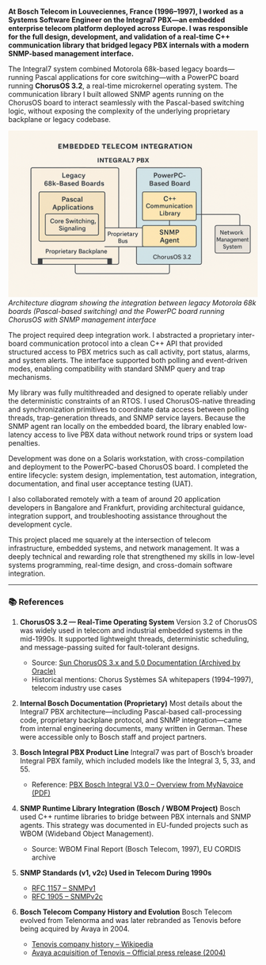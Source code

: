 **At Bosch Telecom in Louveciennes, France (1996–1997), I worked as a Systems Software Engineer on the Integral7 PBX—an embedded enterprise telecom platform deployed across Europe. I was responsible for the full design, development, and validation of a real-time C++ communication library that bridged legacy PBX internals with a modern SNMP-based management interface.**

The Integral7 system combined Motorola 68k-based legacy boards—running Pascal applications for core switching—with a PowerPC board running **ChorusOS 3.2**, a real-time microkernel operating system. The communication library I built allowed SNMP agents running on the ChorusOS board to interact seamlessly with the Pascal-based switching logic, without exposing the complexity of the underlying proprietary backplane or legacy codebase.

![Integral7 PBX Architecture](architecture.png)
*Architecture diagram showing the integration between legacy Motorola 68k boards (Pascal-based switching) and the PowerPC board running ChorusOS with SNMP management interface*

The project required deep integration work. I abstracted a proprietary inter-board communication protocol into a clean C++ API that provided structured access to PBX metrics such as call activity, port status, alarms, and system alerts. The interface supported both polling and event-driven modes, enabling compatibility with standard SNMP query and trap mechanisms.

My library was fully multithreaded and designed to operate reliably under the deterministic constraints of an RTOS. I used ChorusOS-native threading and synchronization primitives to coordinate data access between polling threads, trap-generation threads, and SNMP service layers. Because the SNMP agent ran locally on the embedded board, the library enabled low-latency access to live PBX data without network round trips or system load penalties.

Development was done on a Solaris workstation, with cross-compilation and deployment to the PowerPC-based ChorusOS board. I completed the entire lifecycle: system design, implementation, test automation, integration, documentation, and final user acceptance testing (UAT).

I also collaborated remotely with a team of around 20 application developers in Bangalore and Frankfurt, providing architectural guidance, integration support, and troubleshooting assistance throughout the development cycle.

This project placed me squarely at the intersection of telecom infrastructure, embedded systems, and network management. It was a deeply technical and rewarding role that strengthened my skills in low-level systems programming, real-time design, and cross-domain software integration.

---

### 📚 References

1. **ChorusOS 3.2 — Real-Time Operating System**
   Version 3.2 of ChorusOS was widely used in telecom and industrial embedded systems in the mid-1990s. It supported lightweight threads, deterministic scheduling, and message-passing suited for fault-tolerant designs.

   * Source: [Sun ChorusOS 3.x and 5.0 Documentation (Archived by Oracle)](https://docs.oracle.com/cd/E19085-01/chorus.5.0/)
   * Historical mentions: Chorus Systèmes SA whitepapers (1994–1997), telecom industry use cases

2. **Internal Bosch Documentation (Proprietary)**
   Most details about the Integral7 PBX architecture—including Pascal-based call-processing code, proprietary backplane protocol, and SNMP integration—came from internal engineering documents, many written in German. These were accessible only to Bosch staff and project partners.

3. **Bosch Integral PBX Product Line**
   Integral7 was part of Bosch’s broader Integral PBX family, which included models like the Integral 3, 5, 33, and 55.

   * Reference: [PBX Bosch Integral V3.0 – Overview from MyNavoice (PDF)](https://www.yumpu.com/en/document/view/19723135/pbx-bosch-integral-v30pdf-mynavoice)

4. **SNMP Runtime Library Integration (Bosch / WBOM Project)**
   Bosch used C++ runtime libraries to bridge between PBX internals and SNMP agents. This strategy was documented in EU-funded projects such as WBOM (Wideband Object Management).

   * Source: WBOM Final Report (Bosch Telecom, 1997), EU CORDIS archive

5. **SNMP Standards (v1, v2c) Used in Telecom During 1990s**

   * [RFC 1157 – SNMPv1](https://datatracker.ietf.org/doc/html/rfc1157)
   * [RFC 1905 – SNMPv2c](https://datatracker.ietf.org/doc/html/rfc1905)

6. **Bosch Telecom Company History and Evolution**
   Bosch Telecom evolved from Telenorma and was later rebranded as Tenovis before being acquired by Avaya in 2004.

   * [Tenovis company history – Wikipedia](https://en.wikipedia.org/wiki/Tenovis)
   * [Avaya acquisition of Tenovis – Official press release (2004)](https://www.avaya.com/en/about-avaya/newsroom/pr-archive/2004/pr-041008/)
